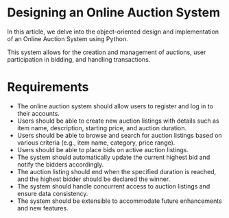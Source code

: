 # Designing an Online Auction System
In this article, we delve into the object-oriented design and implementation of an Online Auction System using Python.

This system allows for the creation and management of auctions, user participation in bidding, and handling transactions.

# Requirements
- The online auction system should allow users to register and log in to their accounts.
- Users should be able to create new auction listings with details such as item name, description, starting price, and auction duration.
- Users should be able to browse and search for auction listings based on various criteria (e.g., item name, category, price range).
- Users should be able to place bids on active auction listings.
- The system should automatically update the current highest bid and notify the bidders accordingly.
- The auction listing should end when the specified duration is reached, and the highest bidder should be declared the winner.
- The system should handle concurrent access to auction listings and ensure data consistency.
- The system should be extensible to accommodate future enhancements and new features.